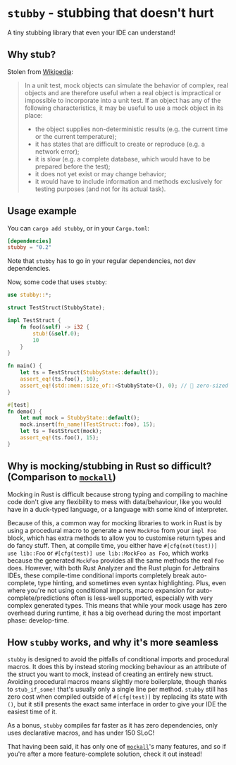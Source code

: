 # `stubby` - stubbing that doesn't hurt

A tiny stubbing library that even your IDE can understand!

## Why stub?

Stolen from [Wikipedia](https://en.wikipedia.org/wiki/Mock_object):

> In a unit test, mock objects can simulate the behavior of complex, real objects and are therefore useful when a real object is impractical or impossible to incorporate into a unit test.
> If an object has any of the following characteristics, it may be useful to use a mock object in its place:
>* the object supplies non-deterministic results (e.g. the current time or the current temperature); 
>* it has states that are difficult to create or reproduce (e.g. a network error); 
>* it is slow (e.g. a complete database, which would have to be prepared before the test); 
>* it does not yet exist or may change behavior; 
>* it would have to include information and methods exclusively for testing purposes (and not for its actual task).

## Usage example

You can `cargo add stubby`, or in your `Cargo.toml`:

```toml
[dependencies]
stubby = "0.2"
```

Note that `stubby` has to go in your regular dependencies, not dev dependencies.

Now, some code that uses `stubby`:

```rust
use stubby::*;

struct TestStruct(StubbyState);

impl TestStruct {
    fn foo(&self) -> i32 {
        stub!(&self.0);
        10
    }
}

fn main() {
    let ts = TestStruct(StubbyState::default());
    assert_eq!(ts.foo(), 10);
    assert_eq!(std::mem::size_of::<StubbyState>(), 0); // 👀 zero-sized in normal code = no overhead
}

#[test]
fn demo() {
    let mut mock = StubbyState::default();
    mock.insert(fn_name!(TestStruct::foo), 15);
    let ts = TestStruct(mock);
    assert_eq!(ts.foo(), 15);
}
```

## Why is mocking/stubbing in Rust so difficult? (Comparison to [`mockall`](https://lib.rs/crates/mockall))

Mocking in Rust is difficult because strong typing and compiling to machine code don't give any flexibility to mess with data/behaviour, like you would have in a duck-typed language, or a language with some kind of interpreter.

Because of this, a common way for mocking libraries to work in Rust is by using a procedural macro to generate a new `MockFoo` from your `impl Foo` block, which has extra methods to allow you to customise return types and do fancy stuff.
Then, at compile time, you either have `#[cfg(not(test))] use lib::Foo` or `#[cfg(test)] use lib::MockFoo as Foo`, which works because the generated `MockFoo` provides all the same methods the real `Foo` does.
However, with both Rust Analyzer and the Rust plugin for Jetbrains IDEs, these compile-time conditional imports completely break auto-complete, type hinting, and sometimes even syntax highlighting.
Plus, even where you're not using conditional imports, macro expansion for auto-complete/predictions often is less-well supported, especially with very complex generated types.
This means that while your mock usage has zero overhead during runtime, it has a big overhead during the most important phase: develop-time.

## How `stubby` works, and why it's more seamless

`stubby` is designed to avoid the pitfalls of conditional imports and procedural macros.
It does this by instead storing mocking behaviour as an attribute of the struct you want to mock, instead of creating an entirely new struct.
Avoiding procedural macros means slightly more boilerplate, though thanks to `stub_if_some!` that's usually only a single line per method.
`stubby` still has zero cost when compiled outside of `#[cfg(test)]` by replacing its state with `()`, but it still presents the exact same interface in order to give your IDE the easiest time of it.

As a bonus, `stubby` compiles far faster as it has zero dependencies, only uses declarative macros, and has under 150 SLoC!

That having been said, it has only one of [`mockall`](https://lib.rs/crates/mockall)'s many features, and so if you're after a more feature-complete solution, check it out instead!
